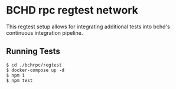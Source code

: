 # BCHD rpc regtest network

This regtest setup allows for integrating additional tests into bchd's continuous integration pipeline.

## Running Tests

```
$ cd ./bchrpc/regtest
$ docker-compose up -d
$ npm i
$ npm test
```
